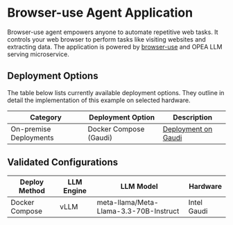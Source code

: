 # Browser-use Agent Application
Browser-use agent empowers anyone to automate repetitive web tasks. It controls your web browser to perform tasks like visiting websites and extracting data. The application is powered by [browser-use](https://github.com/browser-use/browser-use) and OPEA LLM serving microservice.


## Deployment Options

The table below lists currently available deployment options. They outline in detail the implementation of this example on selected hardware.

| Category               | Deployment Option      | Description                                                       |
| ---------------------- | ---------------------- | ----------------------------------------------------------------- |
| On-premise Deployments | Docker Compose (Gaudi) | [Deployment on Gaudi](./docker_compose/intel/hpu/gaudi/README.md) |

## Validated Configurations

| **Deploy Method** | **LLM Engine** | **LLM Model**                          | **Hardware** |
| ----------------- | -------------- | -------------------------------------- | ------------ |
| Docker Compose    | vLLM           | meta-llama/Meta-Llama-3.3-70B-Instruct | Intel Gaudi  |